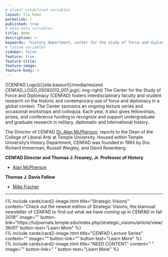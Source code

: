 ```yaml
---
# global predefined variables
layout: tla_home
permalink: /
published: true
# meta-data variables
title: Home
description: >-
keywords: 'history department, center for the study of force and diplomacy'
# custom variables
sidebar: false
feature: true
feature-title: 
feature-image: 
feature-body: >- 
---
```

![CENFAD Logo]({{site.baseurl}}/media/resized CENFAD_LOGO_05092012_001.jpg){:.img-right}
The Center for the Study of Force and Diplomacy (CENFAD) fosters interdisciplinary faculty and student research on the historic and contemporary use of force and diplomacy in a global context. The Center sponsors an ongoing lecture series and occasional workshops and colloquia. Each year, it also gives fellowships, prizes, and conference funding to recognize and support undergraduate and graduate research in military, diplomatic and international history. 

The Director of CENFAD [Dr. Alan McPherson](https://liberalarts.temple.edu/academics/faculty/mcpherson-alan), reports to the Dean of the College of Liberal Arts at Temple University. Housed within Temple University’s History Department, CENFAD was founded in 1993 by Drs. Richard Immerman, Russell Weigley, and David Rosenberg.

**CENFAD Director and Thomas J. Freaney, Jr. Professor of History**<br>
- [Alan McPherson](https://liberalarts.temple.edu/academics/faculty/mcpherson-alan)

**Thomas J. Davis Fellow**
- [Mike Fischer](mailto:tuh29881@temple.edu)

___

<div class="row row-wide">
  <div class="col m12 l4">{% include cards/card2-image.html 
    title="Strategic Visions" 
    content="Check out the newest edition of Strategic Visions, the biannual newsletter of CENFAD to find out what we have coming up in CENFAD in fall 2018!" 
    image="" 
    button-link="https://tuljournals.temple.edu/index.php/strategic_visions/article/view/36/61" 
    button-text="Learn More" %}
  </div>
  <div class="row row-wide">
    <div class="col m12 l4">{% include cards/card2-image.html 
      title="CENFAD Lecture Series" 
      content="" 
      image="" 
      button-link="" 
      button-text="Learn More" %}
    </div>
    <div class="row row-wide">
      <div class="col m12 l4">{% include cards/card2-image.html 
        title="NEED CONTENT" 
        content=" " 
        image="" 
        button-link=" " 
        button-text="Learn More" %}
      </div>
</div>
